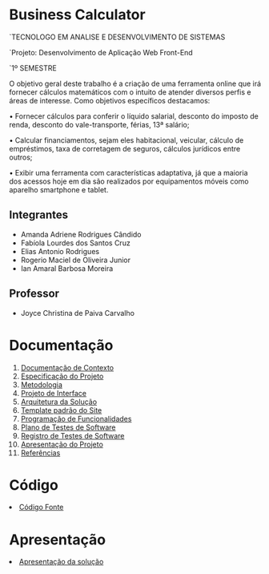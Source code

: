 # Business Calculator

`TECNOLOGO EM ANALISE E DESENVOLVIMENTO DE SISTEMAS

`Projeto: Desenvolvimento de Aplicação Web Front-End

`1º SEMESTRE

O objetivo geral deste trabalho é a criação de uma ferramenta online que irá fornecer cálculos matemáticos com o intuito de atender diversos perfis e áreas de interesse.
Como objetivos específicos destacamos:

  • Fornecer cálculos para conferir o líquido salarial, desconto do imposto de renda, desconto do vale-transporte, férias, 13ª salário;
  
  • Calcular financiamentos, sejam eles habitacional, veicular, cálculo de empréstimos, taxa de corretagem de seguros, cálculos jurídicos entre outros;
  
  • Exibir uma ferramenta com características adaptativa, já que a maioria dos acessos hoje em dia são realizados por equipamentos móveis como aparelho smartphone e tablet. 

## Integrantes

- Amanda Adriene Rodrigues Cândido
- Fabíola Lourdes dos Santos Cruz
- Elias Antonio Rodrigues
- Rogerio Maciel de Oliveira Junior
- Ian Amaral Barbosa Moreira

## Professor

- Joyce Christina de Paiva Carvalho

# Documentação

<ol>
<li><a href="docs/1-Documentação de Contexto.md"> Documentação de Contexto</a></li>
<li><a href="docs/2-Especificação do Projeto.md"> Especificação do Projeto</a></li>
<li><a href="docs/3-Metodologia.md"> Metodologia</a></li>
<li><a href="docs/4-Projeto de Interface.md"> Projeto de Interface</a></li>
<li><a href="docs/5-Arquitetura da Solução.md"> Arquitetura da Solução</a></li>
<li><a href="docs/6-Template padrão do Site.md"> Template padrão do Site</a></li>
<li><a href="docs/7-Programação de Funcionalidades.md"> Programação de Funcionalidades</a></li>
<li><a href="docs/8-Plano de Testes de Software.md"> Plano de Testes de Software</a></li>
<li><a href="docs/9-Registro de Testes de Software.md"> Registro de Testes de Software</a></li>
<li><a href="docs/10-Apresentação do Projeto.md"> Apresentação do Projeto</a></li>
<li><a href="docs/11-Referências.md"> Referências</a></li>
</ol>

# Código

<li><a href="src/README.md"> Código Fonte</a></li>

# Apresentação

<li><a href="presentation/README.md"> Apresentação da solução</a></li>
